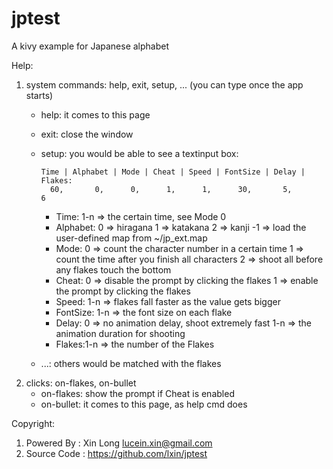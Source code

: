 # jptest
A kivy example for Japanese alphabet

Help:
1. system commands: help, exit, setup, ... (you can type once the app starts)
   * help: it comes to this page
   * exit: close the window
   * setup: you would be able to see a textinput box:

         Time | Alphabet | Mode | Cheat | Speed | FontSize | Delay | Flakes:
           60,       0,      0,      1,      1,      30,       5,       6

       - Time: 1-n => the certain time, see Mode 0
       - Alphabet:  0 => hiragana   1 => katakana   2 => kanji
                   -1 => load the user-defined map from ~/jp_ext.map
       - Mode:  0 => count the character number in a certain time
                1 => count the time after you finish all characters
                2 => shoot all before any flakes touch the bottom
       - Cheat: 0 => disable the prompt by clicking the flakes
                1 => enable the prompt by clicking the flakes
       - Speed: 1-n => flakes fall faster as the value gets bigger
       - FontSize: 1-n => the font size on each flake
       - Delay: 0 => no animation delay, shoot extremely fast
                1-n => the animation duration for shooting
       - Flakes:1-n => the number of the Flakes
    * ...: others would be matched with the flakes
2. clicks: on-flakes, on-bullet
     * on-flakes: show the prompt if Cheat is enabled
     * on-bullet: it comes to this page, as help cmd does

Copyright:
1. Powered By : Xin Long <lucein.xin@gmail.com>
2. Source Code : https://github.com/lxin/jptest
